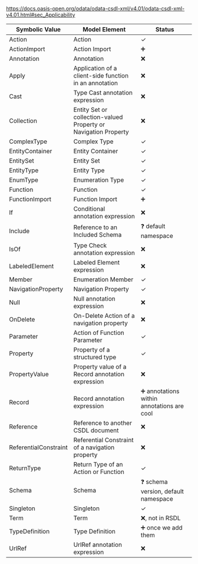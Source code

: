 https://docs.oasis-open.org/odata/odata-csdl-xml/v4.01/odata-csdl-xml-v4.01.html#sec_Applicability

| Symbolic Value        | Model Element                                                   | Status  |
| --------------------- | --------------------------------------------------------------- | ------- |
| Action                | Action                                                          | &check; |
| ActionImport          | Action Import                                                   | :heavy_plus_sign:        |
| Annotation            | Annotation                                                      | :x:        |
| Apply                 | Application of a client-side function in an annotation          | :x:        |
| Cast                  | Type Cast annotation expression                                 | :x:        |
| Collection            | Entity Set or collection-valued Property or Navigation Property | :x:        |
| ComplexType           | Complex Type                                                    | &check; |
| EntityContainer       | Entity Container                                                | &check; |
| EntitySet             | Entity Set                                                      | &check; |
| EntityType            | Entity Type                                                     | &check; |
| EnumType              | Enumeration Type                                                | &check; |
| Function              | Function                                                        | &check; |
| FunctionImport        | Function Import                                                 | :heavy_plus_sign:        |
| If                    | Conditional annotation expression                               | :x:        |
| Include               | Reference to an Included Schema                                 | :question: default namespace   |
| IsOf                  | Type Check annotation expression                                | :x:        |
| LabeledElement        | Labeled Element expression                                      | :x:        |
| Member                | Enumeration Member                                              | &check; |
| NavigationProperty    | Navigation Property                                             | &check; |
| Null                  | Null annotation expression                                      | :x:        |
| OnDelete              | On-Delete Action of a navigation property                       | :x:        |
| Parameter             | Action of Function Parameter                                    | &check; |
| Property              | Property of a structured type                                   | &check; |
| PropertyValue         | Property value of a Record annotation expression                | :x:        |
| Record                | Record annotation expression                                    | :heavy_plus_sign: annotations within annotations are cool        |
| Reference             | Reference to another CSDL document                              | :x:        |
| ReferentialConstraint | Referential Constraint of a navigation property                 | :x:        |
| ReturnType            | Return Type of an Action or Function                            | &check; |
| Schema                | Schema                                                          | :question: schema version, default namespace  |
| Singleton             | Singleton                                                       | &check; |
| Term                  | Term                                                            | :x:, not in RSDL        |
| TypeDefinition        | Type Definition                                                 | :heavy_plus_sign: once we add them |
| UrlRef                | UrlRef annotation expression                                    | :x:        |
